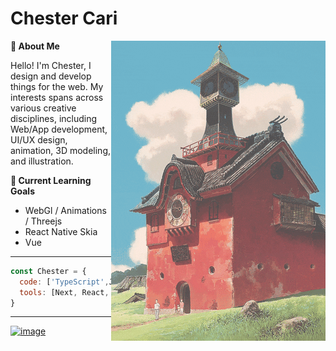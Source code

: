 # Chester Cari
<a href="#"><img align="right" src="https://github.com/Kyuuari/Kyuuari/blob/main/Assets/spirit.gif"/></a>
**👋 About Me**


Hello! I'm Chester, I design and develop things for the web. My interests spans across various creative disciplines, including Web/App development, UI/UX design, animation, 3D modeling, and illustration.


**🌱 Current Learning Goals**
- WebGl / Animations / Threejs
- React Native Skia
- Vue

---

```javascript
const Chester = {
  code: ['TypeScript',JavaScript', 'HTML', 'CSS', 'Swift', 'Python', 'Java', 'C#'],
  tools: [Next, React, React_Native, Node, Tailwind, Xcode, Android_Studio],
}
```
---


[![image](https://img.shields.io/badge/Personal_Site-000000?style=for-the-badge&logo=About.me&logoColor=white)](https://kyuuariproject.studio/)


<!-- ![typescript](https://img.shields.io/badge/TypeScript-007ACC?style=for-the-badge&logo=typescript&logoColor=white) -->
<!-- ![nextjs](https://img.shields.io/badge/next.js-000000?style=for-the-badge&logo=nextdotjs&logoColor=white) -->
<!-- ![react](https://img.shields.io/badge/React-20232A?style=for-the-badge&logo=react&logoColor=61DAFB) -->

<!-- ![notion](https://img.shields.io/badge/Notion-000000?style=for-the-badge&logo=notion&logoColor=white) -->
<!-- ![react-native](https://img.shields.io/badge/React_Native-20232A?style=for-the-badge&logo=react&logoColor=61DAFB) -->
